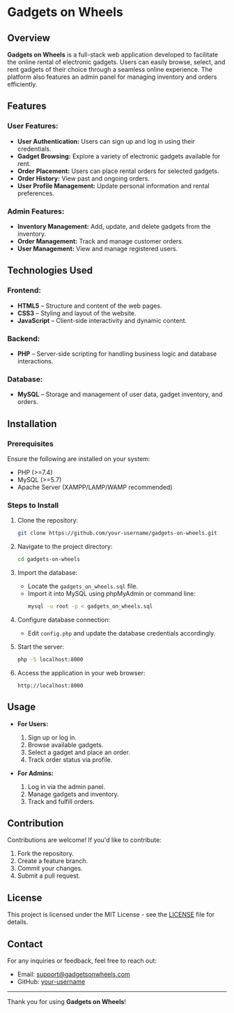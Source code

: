 # Gadgets on Wheels

## Overview
**Gadgets on Wheels** is a full-stack web application developed to facilitate the online rental of electronic gadgets. Users can easily browse, select, and rent gadgets of their choice through a seamless online experience. The platform also features an admin panel for managing inventory and orders efficiently.

## Features

### User Features:
- **User Authentication:** Users can sign up and log in using their credentials.
- **Gadget Browsing:** Explore a variety of electronic gadgets available for rent.
- **Order Placement:** Users can place rental orders for selected gadgets.
- **Order History:** View past and ongoing orders.
- **User Profile Management:** Update personal information and rental preferences.

### Admin Features:
- **Inventory Management:** Add, update, and delete gadgets from the inventory.
- **Order Management:** Track and manage customer orders.
- **User Management:** View and manage registered users.

## Technologies Used

### Frontend:
- **HTML5** – Structure and content of the web pages.
- **CSS3** – Styling and layout of the website.
- **JavaScript** – Client-side interactivity and dynamic content.

### Backend:
- **PHP** – Server-side scripting for handling business logic and database interactions.

### Database:
- **MySQL** – Storage and management of user data, gadget inventory, and orders.

## Installation

### Prerequisites
Ensure the following are installed on your system:
- PHP (>=7.4)
- MySQL (>=5.7)
- Apache Server (XAMPP/LAMP/WAMP recommended)

### Steps to Install
1. Clone the repository:
   ```bash
   git clone https://github.com/your-username/gadgets-on-wheels.git
   ```
2. Navigate to the project directory:
   ```bash
   cd gadgets-on-wheels
   ```
3. Import the database:
   - Locate the `gadgets_on_wheels.sql` file.
   - Import it into MySQL using phpMyAdmin or command line:
     ```bash
     mysql -u root -p < gadgets_on_wheels.sql
     ```
4. Configure database connection:
   - Edit `config.php` and update the database credentials accordingly.

5. Start the server:
   ```bash
   php -S localhost:8000
   ```
6. Access the application in your web browser:
   ```
   http://localhost:8000
   ```

## Usage
- **For Users:**
  1. Sign up or log in.
  2. Browse available gadgets.
  3. Select a gadget and place an order.
  4. Track order status via profile.

- **For Admins:**
  1. Log in via the admin panel.
  2. Manage gadgets and inventory.
  3. Track and fulfill orders.

## Contribution
Contributions are welcome! If you'd like to contribute:
1. Fork the repository.
2. Create a feature branch.
3. Commit your changes.
4. Submit a pull request.

## License
This project is licensed under the MIT License - see the [LICENSE](LICENSE) file for details.

## Contact
For any inquiries or feedback, feel free to reach out:
- Email: support@gadgetsonwheels.com
- GitHub: [your-username](https://github.com/your-username)

---
Thank you for using **Gadgets on Wheels**!

